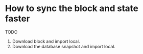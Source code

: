 # How to sync the block and state faster

TODO
1. Download block and import local. 
2. Download the database snapshot and import local.
